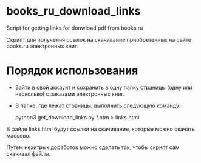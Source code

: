 books_ru_download_links
=======================

Script for getting links for donwload pdf from books.ru

Скрипт для получения ссылок на скачивание приобретенных на сайте books.ru электронных книг.

# Порядок использования
- Зайти в свой аккаунт и сохранить в одну папку страницы (одну или несколько) с заказами электронных книг.
- В папке, где лежат страницы, выполнить следующую команду:

    python3 get_download_links.py *.htm > links.html

В файле links.html будут ссылки на скачивание, которые можно скачать массово.

Путем нехитрых доработок можно сделать так, чтобы скрипт сам скачивал файлы.

